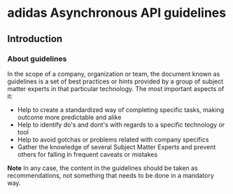 # adidas Asynchronous API guidelines

## Introduction

### About guidelines

In the scope of a company, organization or team, the document known as guidelines is a set of best practices or hints provided by a group of subject matter experts in that particular technology. The most important aspects of it:

- Help to create a standardized way of completing specific tasks, making outcome more predictable and alike
- Help to identify do's and dont's with regards to a specific technology or tool
- Help to avoid gotchas or problems related with company specifics
- Gather the knowledge of several Subject Matter Experts and prevent others for falling in frequent caveats or mistakes

**Note** In any case, the content in the guidelines should be taken as recommendations, not something that needs to be done in a mandatory way.








